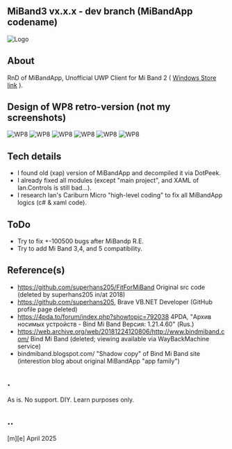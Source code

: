 ## MiBand3 vx.x.x - dev branch (MiBandApp codename)
![Logo](Images/logo.png)

## About 
RnD of MiBandApp, Unofficial UWP Client for Mi Band 2 ( [Windows Store link](https://apps.microsoft.com/detail/9p9p4lqh99c7?hl=ru-RU&gl=RU)  ).

## Design of WP8 retro-version (not my screenshots)
![WP8](Images/retro01.png)
![WP8](Images/retro02.png)
![WP8](Images/retro03.png)
![WP8](Images/retro04.png)
![WP8](Images/retro05.png)
![WP8](Images/retro06.png)

## Tech details
- I found old (xap) version of MiBandApp and decompiled it via DotPeek.
- I already fixed all modules (except "main project", and XAML of Ian.Controls is still bad...).
- I research Ian's Cariburn Micro "high-level coding" to fix all MiBandApp logics (c# & xaml code). 
 
## ToDo
- Try to fix +-100500 bugs after MiBandp R.E.
- Try to add Mi Band 3,4, and 5 compatibility.


## Reference(s)
- https://github.com/superhans205/FitForMiBand Original src code (deleted by superhans205 in/at 2018)
- https://github.com/superhans205, Brave VB.NET Developer (GitHub profile page deleted)
- https://4pda.to/forum/index.php?showtopic=792038 4PDA, "Архив носимых устройств - Bind Mi Band Версия: 1.21.4.60" (Rus.)
- https://web.archive.org/web/20181224120806/http://www.bindmiband.com/ Bind Mi Band (deleted; viewing available via WayBackMachine service)
- bindmiband.blogspot.com/ "Shadow copy" of Bind Mi Band site (interestion blog about original MiBandApp "app family")

## .
As is. No support. DIY. Learn purposes only.

## ..
[m][e] April 2025